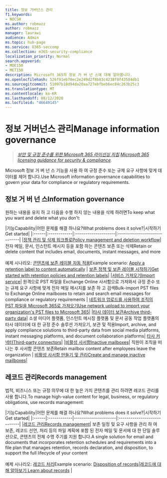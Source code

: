 ```yaml
---
title: 정보 거버넌스 관리
f1.keywords:
- NOCSH
ms.author: robmazz
author: robmazz
manager: laurawi
audience: Admin
ms.topic: hub-page
ms.service: O365-seccomp
ms.collection: m365-security-compliance
localization_priority: Normal
search.appverid:
- MOE150
- MET150
description: Microsoft 365의 정보 거 버 넌 스에 대해 알아봅니다.
ms.openlocfilehash: 526f91eb70ec2e249d2f8b83c4238f0f43584db1
ms.sourcegitcommit: 51097b18d94da20aa727ebfbeb6ec84c263b25c3
ms.translationtype: MT
ms.contentlocale: ko-KR
ms.lasthandoff: 08/12/2020
ms.locfileid: "46649145"
---
```

# <a name="manage-information-governance"></a><span data-ttu-id="82aa5-103">정보 거버넌스 관리</span><span class="sxs-lookup"><span data-stu-id="82aa5-103">Manage information governance</span></span>

><span data-ttu-id="82aa5-104">*[보안 및 규정 준수를 위한 Microsoft 365 라이선싱 지침](https://aka.ms/ComplianceSD).*</span><span class="sxs-lookup"><span data-stu-id="82aa5-104">*[Microsoft 365 licensing guidance for security & compliance](https://aka.ms/ComplianceSD).*</span></span>

<span data-ttu-id="82aa5-105">Microsoft 정보 거 버 넌 스 기능을 사용 하 여 규정 준수 또는 규제 요구 사항에 맞게 데이터를 제어 합니다.</span><span class="sxs-lookup"><span data-stu-id="82aa5-105">Use Microsoft information governance capabilities to govern your data for compliance or regulatory requirements.</span></span>

## <a name="information-governance"></a><span data-ttu-id="82aa5-106">정보 거 버 넌 스</span><span class="sxs-lookup"><span data-stu-id="82aa5-106">Information governance</span></span>

<span data-ttu-id="82aa5-107">원하는 내용을 유지 하 고 다음을 수행 하지 않는 내용을 삭제 하려면</span><span class="sxs-lookup"><span data-stu-id="82aa5-107">To keep what you want and delete what you don't:</span></span>
 
|<span data-ttu-id="82aa5-108">기능</span><span class="sxs-lookup"><span data-stu-id="82aa5-108">Capability</span></span>|<span data-ttu-id="82aa5-109">어떤 문제를 해결 하나요?</span><span class="sxs-lookup"><span data-stu-id="82aa5-109">What problems does it solve?</span></span>|<span data-ttu-id="82aa5-110">시작하기</span><span class="sxs-lookup"><span data-stu-id="82aa5-110">Get started</span></span>|
|:------|:------------|:--------------------|:-----------------------------|
|[<span data-ttu-id="82aa5-111">정책 관리 및 삭제 워크플로</span><span class="sxs-lookup"><span data-stu-id="82aa5-111">Policy management and deletion workflow</span></span>](retention.md)| <span data-ttu-id="82aa5-112">전자 메일, 문서, 인스턴트 메시지 등을 포함 하는 콘텐츠 보존 또는 삭제</span><span class="sxs-lookup"><span data-stu-id="82aa5-112">Retain or delete content that includes email, documents, instant messages, and more</span></span> <br /><br /><span data-ttu-id="82aa5-113">예제 시나리오: [콘텐츠에 보존 레이블 자동 적용](apply-retention-labels-automatically.md)</span><span class="sxs-lookup"><span data-stu-id="82aa5-113">Example scenario: [Apply a retention label to content automatically](apply-retention-labels-automatically.md)</span></span> | [<span data-ttu-id="82aa5-114">보존 정책 및 보존 레이블 시작하기</span><span class="sxs-lookup"><span data-stu-id="82aa5-114">Get started with retention policies and retention labels</span></span>](get-started-with-retention.md)|
|[<span data-ttu-id="82aa5-115">서비스 가져오기</span><span class="sxs-lookup"><span data-stu-id="82aa5-115">Import service</span></span>](importing-pst-files-to-office-365.md)| <span data-ttu-id="82aa5-116">원격으로 PST 파일을 Exchange Online 사서함으로 가져와서 규정 준수 또는 규제 요구 사항에 맞게 전자 메일 메시지를 보존 하 고 검색</span><span class="sxs-lookup"><span data-stu-id="82aa5-116">Bulk-import PST files to Exchange Online mailboxes to retain and search email messages for compliance or regulatory requirements</span></span> | [<span data-ttu-id="82aa5-117">네트워크 업로드를 사용하여 조직의 PST 파일을 Microsoft 365로 가져오기</span><span class="sxs-lookup"><span data-stu-id="82aa5-117">Use network upload to import your organization's PST files to Microsoft 365</span></span>](use-network-upload-to-import-pst-files.md)|
|[<span data-ttu-id="82aa5-118">타사 데이터 보관</span><span class="sxs-lookup"><span data-stu-id="82aa5-118">Archive third-party data</span></span>](archiving-third-party-data.md)| <span data-ttu-id="82aa5-119">소셜 미디어 플랫폼, 인스턴트 메시징 플랫폼 및 문서 공동 작업 플랫폼의 타사 데이터에 대 한 규정 준수 솔루션 가져오기, 보관 및 적용</span><span class="sxs-lookup"><span data-stu-id="82aa5-119">Import, archive, and apply compliance solutions to third-party data from social media platforms, instant messaging platforms, and document collaboration platforms</span></span>| [<span data-ttu-id="82aa5-120">타사 커넥터</span><span class="sxs-lookup"><span data-stu-id="82aa5-120">Third-party connectors</span></span>](archiving-third-party-data.md#third-party-data-connectors)|
|[<span data-ttu-id="82aa5-121">비활성 사서함</span><span class="sxs-lookup"><span data-stu-id="82aa5-121">Inactive mailboxes</span></span>](inactive-mailboxes-in-office-365.md)| <span data-ttu-id="82aa5-122">직원이 조직을 떠나는 후 사서함 콘텐츠 보존</span><span class="sxs-lookup"><span data-stu-id="82aa5-122">Retain mailbox content after employees leave the organization</span></span> | [<span data-ttu-id="82aa5-123">비활성 사서함 만들기 및 관리</span><span class="sxs-lookup"><span data-stu-id="82aa5-123">Create and manage inactive mailboxes</span></span>](create-and-manage-inactive-mailboxes.md)|

## <a name="records-management"></a><span data-ttu-id="82aa5-124">레코드 관리</span><span class="sxs-lookup"><span data-stu-id="82aa5-124">Records management</span></span>

<span data-ttu-id="82aa5-125">법적, 비즈니스 또는 규정 의무에 대 한 높은 가치 콘텐츠를 관리 하려면 레코드 관리를 사용 합니다.</span><span class="sxs-lookup"><span data-stu-id="82aa5-125">To manage high-value content for legal, business, or regulatory obligations, use records management:</span></span>

|<span data-ttu-id="82aa5-126">기능</span><span class="sxs-lookup"><span data-stu-id="82aa5-126">Capability</span></span>|<span data-ttu-id="82aa5-127">어떤 문제를 해결 하나요?</span><span class="sxs-lookup"><span data-stu-id="82aa5-127">What problems does it solve?</span></span>|<span data-ttu-id="82aa5-128">시작하기</span><span class="sxs-lookup"><span data-stu-id="82aa5-128">Get started</span></span>|
|:------|:------------|---------------------|:----------------------------|
|[<span data-ttu-id="82aa5-129">레코드 관리</span><span class="sxs-lookup"><span data-stu-id="82aa5-129">Records management</span></span>](records-management.md)| <span data-ttu-id="82aa5-130">보존 일정 및 요구 사항을 관리 하 여 보존, 레코드 선언, 처리 등의 파일 계획에 포함 된 전자 메일 및 문서에 대 한 단일 솔루션으로, 콘텐츠의 전체 수명 주기를 지원 합니다.</span><span class="sxs-lookup"><span data-stu-id="82aa5-130">A single solution for email and documents that incorporates retention schedules and requirements into a file plan that manages retention, records declaration, and disposition, to support the full lifecycle of your content</span></span> <br /><br /><span data-ttu-id="82aa5-131">예제 시나리오: [레코드 처리](disposition.md#disposition-of-records)</span><span class="sxs-lookup"><span data-stu-id="82aa5-131">Example scenario: [Disposition of records](disposition.md#disposition-of-records)</span></span>|[<span data-ttu-id="82aa5-132">레코드에 대해 알아보기</span><span class="sxs-lookup"><span data-stu-id="82aa5-132"> Learn about records</span></span>](records.md) |

